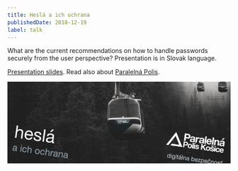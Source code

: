```yaml
---
title: Heslá a ich ochrana
publishedDate: 2018-12-19
label: talk
---
```


What are the current recommendations on how to handle passwords securely from the user perspective? Presentation is in Slovak language.

[Presentation slides](https://docs.google.com/presentation/d/18a_c3XuInO9LK6_IGx1Vnst8qu5KF6pw2S3oPNKryZ4). Read also about [Paralelná Polis](https://www.paralelnapoliskosice.sk/).

![](/images/ppke-talk.jpg)
